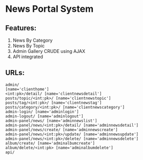 # News Portal System

## Features:
1. News By Category
2. News By Topic
3. Admin Gallery CRUDE using AJAX
4. API integrated

## URLs:
```
admin/
[name='clienthome']
<int:pk>/detail/ [name='clientnewsdetail']
posts/topic/<int:pk>/ [name='clientnewstopic']
posts/tag/<int:pk>/ [name='clientnewstag']
posts/category/<int:pk>/ [name='clientnewscategory']
admin-login/ [name='adminlogin']
admin-logout/ [name='adminlogout']
admin-panel/news/ [name='adminnewslist']
admin-panel/news/<int:pk>/detail/ [name='adminnewsdetail']
admin-panel/news/create/ [name='adminnewscreate']
admin-panel/news/<int:pk>/update/ [name='adminnewsupdate']
admin-panel/news/<int:pk>/delete/ [name='adminnewsdelete']
album/create/ [name='adminalbumcreate']
album/delete/<int:pk> [name='adminalbumdelete']
api/
```
